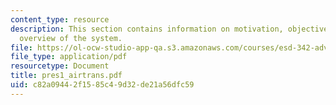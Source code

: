 ```yaml
---
content_type: resource
description: This section contains information on motivation, objective of the project,
  overview of the system.
file: https://ol-ocw-studio-app-qa.s3.amazonaws.com/courses/esd-342-advanced-system-architecture-spring-2006/c82a09442f1585c49d32de21a56dfc59_pres1_airtrans.pdf
file_type: application/pdf
resourcetype: Document
title: pres1_airtrans.pdf
uid: c82a0944-2f15-85c4-9d32-de21a56dfc59
---
```

